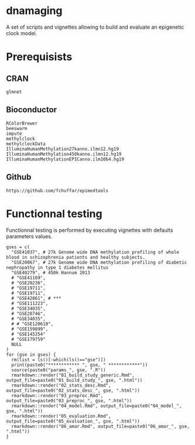 # dnamaging
A set of scripts and vignettes allowing to build and evaluate an epigenetic clock model.



# Prerequisists

## CRAN

``` 
glmnet

```


## Bioconductor
    
```
RColorBrewer
beeswarm
impute
methylclock
methylclockData
IlluminaHumanMethylation27kanno.ilmn12.hg19
IlluminaHumanMethylation450kanno.ilmn12.hg19
IlluminaHumanMethylationEPICanno.ilm10b4.hg19  
```


  
## Github

```
https://github.com/fchuffar/epimedtools

```

# Functionnal testing

Functionnal testing is performed by executing vignettes with defaults parameters values.

```
gses = c( 
  "GSE41037", # 27k Genome wide DNA methylation profiling of whole blood in schizophrenia patients and healthy subjects.
  "GSE20067", # 27k Genome wide DNA methylation profiling of diabetic nephropathy in type 1 diabetes mellitus
  "GSE40279", # 450k Hannum 2013
  # "GSE41169",
  # "GSE20236",
  # "GSE19711",
  # "GSE19711",
  # "GSE42861", # ***
  # "GSE111223",
  # "GSE34035",
  # "GSE28746",
  # "GSE34035",
  # # "GSE120610",
  # "GSE159899",
  # "GSE145254"
  # "GSE179759"
  NULL
)
for (gse in gses) {
  rm(list = ls()[-which(ls()=="gse")])
  print(paste0("************ ", gse, " ************"))
  source(paste0("params_", gse, ".R"))
  rmarkdown::render("01_build_study_generic.Rmd", output_file=paste0("01_build_study_", gse, ".html"))    
  rmarkdown::render("02_stats_desc.Rmd", output_file=paste0("02_stats_desc_", gse, ".html"))    
  rmarkdown::render("03_preproc.Rmd", output_file=paste0("03_preproc_", gse, ".html"))    
  rmarkdown::render("04_model.Rmd", output_file=paste0("04_model_", gse, ".html"))
  rmarkdown::render("05_evaluation.Rmd", output_file=paste0("05_evaluation_", gse, ".html"))
  rmarkdown::render("06_amar.Rmd", output_file=paste0("06_amar_", gse, ".html"))
}

```
